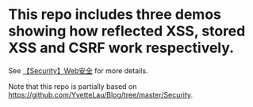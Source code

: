 # This repo includes three demos showing how reflected XSS, stored XSS and CSRF work respectively.

See [【Security】Web安全](https://swsmile.info/2019/07/04/%E3%80%90Security%E3%80%91Web%E5%AE%89%E5%85%A8/) for more details.

Note that this repo is partially based on https://github.com/YvetteLau/Blog/tree/master/Security.
